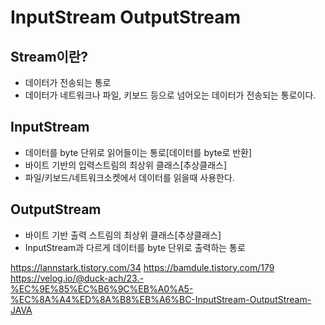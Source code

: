 # InputStream OutputStream

## Stream이란?

 - 데이터가 전송되는 통로 
 - 데이터가 네트워크나 파일, 키보드 등으로 넘어오는 데이터가 전송되는 통로이다.

## InputStream 
 - 데이터를 byte 단위로 읽어들이는 통로[데이터를 byte로 반환]
 - 바이트 기반의 입력스트림의 최상위 클래스[추상클래스]
 - 파일/키보드/네트워크소켓에서 데이터를 읽을때 사용한다.
 
 
 ## OutputStream
  - 바이트 기반 출력 스트림의 최상위 클래스[추상클래스]
  - InputStream과 다르게 데이터를 byte 단위로 출력하는 통로


https://lannstark.tistory.com/34
https://bamdule.tistory.com/179
https://velog.io/@duck-ach/23.-%EC%9E%85%EC%B6%9C%EB%A0%A5-%EC%8A%A4%ED%8A%B8%EB%A6%BC-InputStream-OutputStream-JAVA
